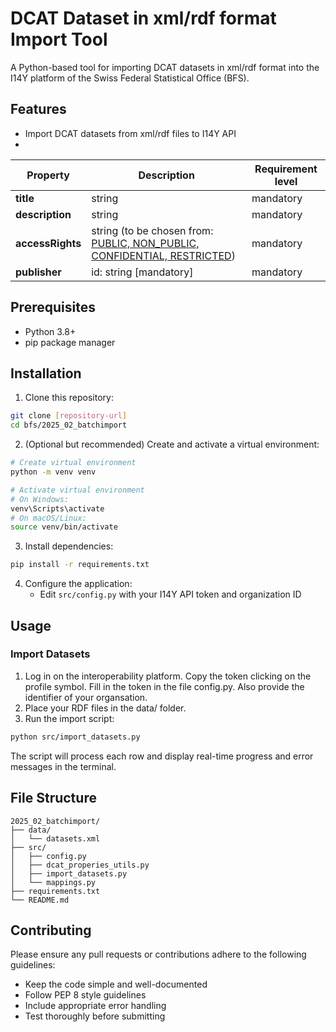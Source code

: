 # DCAT Dataset in xml/rdf format Import Tool

A Python-based tool for importing DCAT datasets in xml/rdf format into the I14Y platform of the Swiss Federal Statistical Office (BFS).

## Features
- Import DCAT datasets from xml/rdf files to I14Y API
- 
| Property | Description | Requirement level | 
| ----| ---- | ---- | 
| __title__ | string | mandatory |
| __description__ | string | mandatory | 
| __accessRights__ | string (to be chosen from:  [PUBLIC, NON_PUBLIC, CONFIDENTIAL, RESTRICTED](http://publications.europa.eu/resource/authority/access-right)) | mandatory | 
| __publisher__ | id: string [mandatory] | mandatory |


## Prerequisites

- Python 3.8+
- pip package manager

## Installation

1. Clone this repository:
```bash
git clone [repository-url]
cd bfs/2025_02_batchimport
```

2. (Optional but recommended) Create and activate a virtual environment:
```bash
# Create virtual environment
python -m venv venv

# Activate virtual environment
# On Windows:
venv\Scripts\activate
# On macOS/Linux:
source venv/bin/activate
```

3. Install dependencies:
```bash
pip install -r requirements.txt
```

4. Configure the application:
   - Edit `src/config.py` with your I14Y API token and organization ID

## Usage

### Import Datasets

1. Log in on the interoperability platform. Copy the token clicking on the profile symbol. Fill in the token in the file config.py. Also provide the identifier of your organsation.
2. Place your RDF files in the data/ folder.
3. Run the import script:

```bash
python src/import_datasets.py
```

The script will process each row and display real-time progress and error messages in the terminal.

## File Structure

```
2025_02_batchimport/
├── data/
│   └── datasets.xml
├── src/
│   ├── config.py
│   ├── dcat_properies_utils.py
│   ├── import_datasets.py
│   └── mappings.py
├── requirements.txt
└── README.md
```

## Contributing

Please ensure any pull requests or contributions adhere to the following guidelines:
- Keep the code simple and well-documented
- Follow PEP 8 style guidelines
- Include appropriate error handling
- Test thoroughly before submitting
